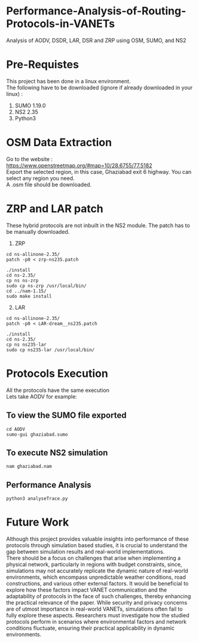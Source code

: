 # Performance-Analysis-of-Routing-Protocols-in-VANETs
Analysis of AODV, DSDR, LAR, DSR and ZRP using OSM, SUMO, and NS2

# Pre-Requistes 
This project has been done in a linux environment.  <br />
The following have to be downloaded (ignore if already downloaded in your linux) :
  1) SUMO 1.19.0
  2) NS2 2.35
  3) Python3

# OSM Data Extraction
Go to the website : https://www.openstreetmap.org/#map=10/28.6755/77.5182  <br />
Export the selected region, in this case, Ghaziabad exit 6 highway. You can select any region you need.  <br />
A .osm file should be downloaded. 

# ZRP and LAR patch
These hybrid protocols are not inbuilt in the NS2 module. The patch has to be manually downloaded. 
1) ZRP
```
cd ns-allinone-2.35/
patch -p0 < zrp-ns235.patch
```
```
./install
cd ns-2.35/
cp ns ns-zrp
sudo cp ns-zrp /usr/local/bin/
cd ../nam-1.15/
sudo make install
```
2) LAR 
```
cd ns-allinone-2.35/
patch -p0 < LAR-dream__ns235.patch
```
```
./install
cd ns-2.35/
cp ns ns235-lar
sudo cp ns235-lar /usr/local/bin/
```

# Protocols Execution
All the protocols have the same execution <br />
Lets take AODV for example: 
## To view the SUMO file exported
```
cd AODV
sumo-gui ghaziabad.sumo
```

## To execute NS2 simulation
```
nam ghaziabad.nam
```
## Performance Analysis
```
python3 analyseTrace.py
```

# Future Work
Although this project provides valuable insights into performance of these protocols through simulation based studies, it is crucial to understand the gap between simulation results and real-world implementations. <br/> There should be a focus on challenges that arise when implementing a physical network, particularly in regions with budget constraints, since, simulations may not accurately replicate the dynamic nature of real-world environments, which encompass unpredictable weather conditions, road constructions, and various other external
factors. It would be beneficial to explore how these factors impact VANET communication and the adaptability of protocols in the face of such challenges, thereby enhancing the practical relevance of the paper. While security and privacy concerns are of utmost importance in real-world VANETs, simulations often fail to fully explore these aspects. Researchers must investigate how the studied protocols perform in scenarios where environmental factors and network conditions fluctuate, ensuring their practical applicability in dynamic environments.
   
